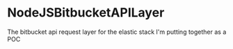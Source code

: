 # NodeJSBitbucketAPILayer
The bitbucket api request layer for the elastic stack I'm putting together as a POC
